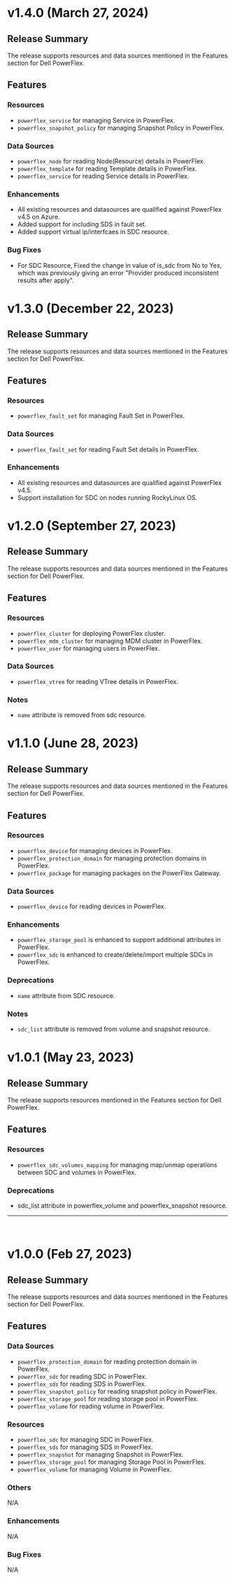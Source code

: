 <!--
Copyright (c) 2022-2024 Dell Inc., or its subsidiaries. All Rights Reserved.

Licensed under the Mozilla Public License Version 2.0 (the "License");
you may not use this file except in compliance with the License.
You may obtain a copy of the License at

    http://mozilla.org/MPL/2.0/

Unless required by applicable law or agreed to in writing, software
distributed under the License is distributed on an "AS IS" BASIS,
WITHOUT WARRANTIES OR CONDITIONS OF ANY KIND, either express or implied.
See the License for the specific language governing permissions and
limitations under the License.
-->

# v1.4.0 (March 27, 2024)

## Release Summary

The release supports resources and data sources mentioned in the Features section for Dell PowerFlex.

## Features

### Resources

* `powerflex_service` for managing Service in PowerFlex.
* `powerflex_snapshot_policy` for managing Snapshot Policy in PowerFlex.

### Data Sources

* `powerflex_node` for reading Node(Resource) details in PowerFlex.
* `powerflex_template` for reading Template details in PowerFlex.
* `powerflex_service` for reading Service details in PowerFlex.
  
### Enhancements

* All existing resources and datasources are qualified against PowerFlex v4.5 on Azure.
* Added support for including SDS in fault set.
* Added support virtual ip/interfcaes in SDC resource.
  
### Bug Fixes

* For SDC Resource, Fixed the change in value of is_sdc from No to Yes, which was previously giving an error "Provider produced inconsistent results after apply".

# v1.3.0 (December 22, 2023)

## Release Summary

The release supports resources and data sources mentioned in the Features section for Dell PowerFlex.

## Features

### Resources

* `powerflex_fault_set` for managing Fault Set in PowerFlex.

### Data Sources

* `powerflex_fault_set` for reading Fault Set details in PowerFlex.

### Enhancements

* All existing resources and datasources are qualified against PowerFlex v4.5.
* Support installation for SDC on nodes running RockyLinux OS.

# v1.2.0 (September 27, 2023)

## Release Summary

The release supports resources and data sources mentioned in the Features section for Dell PowerFlex.

## Features

### Resources

* `powerflex_cluster` for deploying PowerFlex cluster.
* `powerflex_mdm_cluster` for managing MDM cluster in PowerFlex.
* `powerflex_user` for managing users in PowerFlex.

### Data Sources

* `powerflex_vtree` for reading VTree details in PowerFlex.

### Notes

* `name` attribute is removed from sdc resource.

# v1.1.0 (June 28, 2023)

## Release Summary

The release supports resources and data sources mentioned in the Features section for Dell PowerFlex.

## Features

### Resources

* `powerflex_device` for managing devices in PowerFlex.
* `powerflex_protection_domain` for managing protection domains in PowerFlex.
* `powerflex_package` for managing packages on the PowerFlex Gateway.

### Data Sources

* `powerflex_device` for reading devices in PowerFlex.

### Enhancements

* `powerflex_storage_pool` is enhanced to support additional attributes in PowerFlex.
* `powerflex_sdc` is enhanced to create/delete/import multiple SDCs in PowerFlex.

### Deprecations

* `name` attribute from SDC resource.

### Notes

* `sdc_list` attribute is removed from volume and snapshot resource.

# v1.0.1 (May 23, 2023)

## Release Summary

The release supports resources mentioned in the Features section for Dell PowerFlex.

## Features

### Resources

* `powerflex_sdc_volumes_mapping` for managing map/unmap operations between SDC and volumes in PowerFlex.

### Deprecations

* sdc_list attribute in powerflex_volume and powerflex_snapshot resource.

***
<br>

# v1.0.0 (Feb 27, 2023)

## Release Summary

The release supports resources and data sources mentioned in the Features section for Dell PowerFlex.

## Features

### Data Sources

* `powerflex_protection_domain` for reading protection domain in PowerFlex.
* `powerflex_sdc` for reading SDC in PowerFlex.
* `powerflex_sds` for reading SDS in PowerFlex.
* `powerflex_snapshot_policy` for reading snapshot policy in PowerFlex.
* `powerflex_storage_pool` for reading storage pool in PowerFlex.
* `powerflex_volume` for reading volume in PowerFlex.

### Resources

* `powerflex_sdc` for managing SDC in PowerFlex.
* `powerflex_sds` for managing SDS in PowerFlex.
* `powerflex_snapshot` for managing Snapshot in PowerFlex.
* `powerflex_storage_pool` for managing Storage Pool in PowerFlex.
* `powerflex_volume` for managing Volume in PowerFlex.

### Others

N/A

### Enhancements

N/A

### Bug Fixes

N/A
